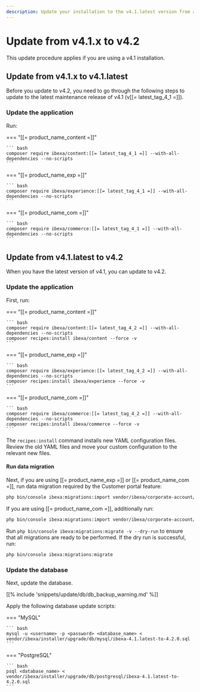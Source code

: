 ```yaml
---
description: Update your installation to the v4.1.latest version from an earlier v4.1.x version.
---
```


# Update from v4.1.x to v4.2

This update procedure applies if you are using a v4.1 installation.

## Update from v4.1.x to v4.1.latest

Before you update to v4.2, you need to go through the following steps to update to the latest maintenance release of v4.1 (v[[= latest_tag_4_1 =]]).

### Update the application

Run:

=== "[[= product_name_content =]]"

    ``` bash
    composer require ibexa/content:[[= latest_tag_4_1 =]] --with-all-dependencies --no-scripts
    ```

=== "[[= product_name_exp =]]"

    ``` bash
    composer require ibexa/experience:[[= latest_tag_4_1 =]] --with-all-dependencies --no-scripts
    ```

=== "[[= product_name_com =]]"

    ``` bash
    composer require ibexa/commerce:[[= latest_tag_4_1 =]] --with-all-dependencies --no-scripts
    ```

## Update from v4.1.latest to v4.2

When you have the latest version of v4.1, you can update to v4.2.

### Update the application

First, run:

=== "[[= product_name_content =]]"

    ``` bash
    composer require ibexa/content:[[= latest_tag_4_2 =]] --with-all-dependencies --no-scripts
    composer recipes:install ibexa/content --force -v
    ```

=== "[[= product_name_exp =]]"

    ``` bash
    composer require ibexa/experience:[[= latest_tag_4_2 =]] --with-all-dependencies --no-scripts
    composer recipes:install ibexa/experience --force -v
    ```

=== "[[= product_name_com =]]"

    ``` bash
    composer require ibexa/commerce:[[= latest_tag_4_2 =]] --with-all-dependencies --no-scripts
    composer recipes:install ibexa/commerce --force -v
    ```

The `recipes:install` command installs new YAML configuration files. 
Review the old YAML files and move your custom configuration to the relevant new files.

#### Run data migration

Next, if you are using [[= product_name_exp =]] or [[= product_name_com =]], run data migration required by the Customer portal feature:

``` bash
php bin/console ibexa:migrations:import vendor/ibexa/corporate-account/src/bundle/Resources/migrations/corporate_account.yaml --name=001_corporate_account.yaml
```

If you are using [[= product_name_com =]], additionally run:

``` bash
php bin/console ibexa:migrations:import vendor/ibexa/corporate-account/src/bundle/Resources/migrations/corporate_account_commerce.yaml --name=002_corporate_account_commerce.yaml
```

Run `php bin/console ibexa:migrations:migrate -v --dry-run` to ensure that all migrations are ready to be performed.
If the dry run is successful, run:

``` bash
php bin/console ibexa:migrations:migrate
```

### Update the database

Next, update the database.

[[% include 'snippets/update/db/db_backup_warning.md' %]]

Apply the following database update scripts:

=== "MySQL"

    ``` bash
    mysql -u <username> -p <password> <database_name> < vendor/ibexa/installer/upgrade/db/mysql/ibexa-4.1.latest-to-4.2.0.sql
    ```

=== "PostgreSQL"

    ``` bash
    psql <database_name> < vendor/ibexa/installer/upgrade/db/postgresql/ibexa-4.1.latest-to-4.2.0.sql
    ```
